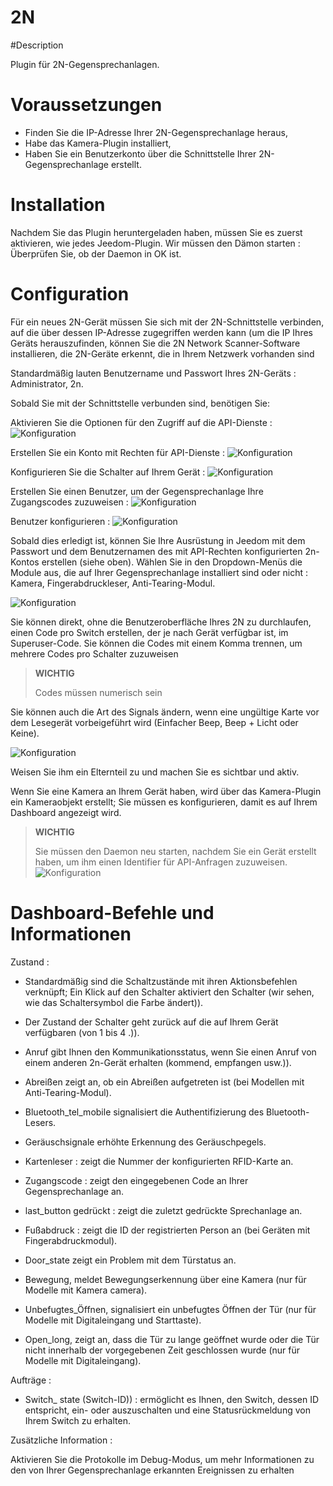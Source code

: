 # 2N

#Description

Plugin für 2N-Gegensprechanlagen.



# Voraussetzungen

 - Finden Sie die IP-Adresse Ihrer 2N-Gegensprechanlage heraus,
 - Habe das Kamera-Plugin installiert,
 - Haben Sie ein Benutzerkonto über die Schnittstelle Ihrer 2N-Gegensprechanlage erstellt.



# Installation

Nachdem Sie das Plugin heruntergeladen haben, müssen Sie es zuerst aktivieren, wie jedes Jeedom-Plugin.
Wir müssen den Dämon starten : Überprüfen Sie, ob der Daemon in OK ist.



# Configuration

Für ein neues 2N-Gerät müssen Sie sich mit der 2N-Schnittstelle verbinden, auf die über dessen IP-Adresse zugegriffen werden kann (um die IP Ihres Geräts herauszufinden, können Sie die 2N Network Scanner-Software installieren, die 2N-Geräte erkennt, die in Ihrem Netzwerk vorhanden sind

Standardmäßig lauten Benutzername und Passwort Ihres 2N-Geräts : Administrator, 2n.

Sobald Sie mit der Schnittstelle verbunden sind, benötigen Sie:


Aktivieren Sie die Optionen für den Zugriff auf die API-Dienste :
![Konfiguration](../images/2nAPI.png)


Erstellen Sie ein Konto mit Rechten für API-Dienste :
![Konfiguration](../images/2nUser.png)


Konfigurieren Sie die Schalter auf Ihrem Gerät :
![Konfiguration](../images/2nSwitch.png)


Erstellen Sie einen Benutzer, um der Gegensprechanlage Ihre Zugangscodes zuzuweisen :
![Konfiguration](../images/2nUsers.png)


Benutzer konfigurieren :
![Konfiguration](../images/2nConfigUser.png)




Sobald dies erledigt ist, können Sie Ihre Ausrüstung in Jeedom mit dem Passwort und dem Benutzernamen des mit API-Rechten konfigurierten 2n-Kontos erstellen (siehe oben).
Wählen Sie in den Dropdown-Menüs die Module aus, die auf Ihrer Gegensprechanlage installiert sind oder nicht : Kamera, Fingerabdruckleser, Anti-Tearing-Modul.


![Konfiguration](../images/2nCrea.png)




Sie können direkt, ohne die Benutzeroberfläche Ihres 2N zu durchlaufen, einen Code pro Switch erstellen, der je nach Gerät verfügbar ist, im Superuser-Code.
Sie können die Codes mit einem Komma trennen, um mehrere Codes pro Schalter zuzuweisen
>**WICHTIG**
>
> Codes müssen numerisch sein

Sie können auch die Art des Signals ändern, wenn eine ungültige Karte vor dem Lesegerät vorbeigeführt wird (Einfacher Beep, Beep + Licht oder Keine).

![Konfiguration](../images/2nSuperUser.png)



Weisen Sie ihm ein Elternteil zu und machen Sie es sichtbar und aktiv.

Wenn Sie eine Kamera an Ihrem Gerät haben, wird über das Kamera-Plugin ein Kameraobjekt erstellt; Sie müssen es konfigurieren, damit es auf Ihrem Dashboard angezeigt wird.



>**WICHTIG**
>
> Sie müssen den Daemon neu starten, nachdem Sie ein Gerät erstellt haben, um ihm einen Identifier für API-Anfragen zuzuweisen.
> ![Konfiguration](../images/2nDemon.png)




# Dashboard-Befehle und Informationen


Zustand :

- Standardmäßig sind die Schaltzustände mit ihren Aktionsbefehlen verknüpft; Ein Klick auf den Schalter aktiviert den Schalter (wir sehen, wie das Schaltersymbol die Farbe ändert)).
- Der Zustand der Schalter geht zurück auf die auf Ihrem Gerät verfügbaren (von 1 bis 4 .)).


- Anruf gibt Ihnen den Kommunikationsstatus, wenn Sie einen Anruf von einem anderen 2n-Gerät erhalten (kommend, empfangen usw.)).

- Abreißen zeigt an, ob ein Abreißen aufgetreten ist (bei Modellen mit Anti-Tearing-Modul).

- Bluetooth_tel_mobile signalisiert die Authentifizierung des Bluetooth-Lesers.


- Geräuschsignale erhöhte Erkennung des Geräuschpegels.

- Kartenleser : zeigt die Nummer der konfigurierten RFID-Karte an.


- Zugangscode : zeigt den eingegebenen Code an Ihrer Gegensprechanlage an.


- last_button gedrückt : zeigt die zuletzt gedrückte Sprechanlage an.

- Fußabdruck : zeigt die ID der registrierten Person an (bei Geräten mit Fingerabdruckmodul).



- Door_state zeigt ein Problem mit dem Türstatus an.

- Bewegung, meldet Bewegungserkennung über eine Kamera (nur für Modelle mit Kamera camera).

- Unbefugtes_Öffnen, signalisiert ein unbefugtes Öffnen der Tür (nur für Modelle mit Digitaleingang und Starttaste).
- Open_long, zeigt an, dass die Tür zu lange geöffnet wurde oder die Tür nicht innerhalb der vorgegebenen Zeit geschlossen wurde (nur für Modelle mit Digitaleingang).



Aufträge :

- Switch_ state (Switch-ID)) : ermöglicht es Ihnen, den Switch, dessen ID entspricht, ein- oder auszuschalten und eine Statusrückmeldung von Ihrem Switch zu erhalten.





Zusätzliche Information :

Aktivieren Sie die Protokolle im Debug-Modus, um mehr Informationen zu den von Ihrer Gegensprechanlage erkannten Ereignissen zu erhalten
